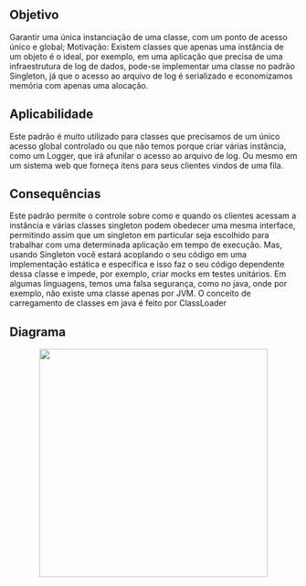 ## Objetivo
Garantir uma única instanciação de uma classe, com um ponto de acesso único e global;
Motivação: Existem classes que apenas uma instância de um objeto é o ideal, por exemplo, em uma aplicação que precisa de uma infraestrutura de log de dados, pode-se implementar uma classe no padrão Singleton, já que o acesso ao arquivo de log é serializado e economizamos memória com apenas uma alocação.
## Aplicabilidade
Este padrão é muito utilizado para classes que precisamos de um único acesso global controlado ou que não temos porque criar várias instância, como um Logger, que irá afunilar o acesso ao arquivo de log. Ou mesmo em um sistema web que forneça itens para seus clientes vindos de uma fila.
## Consequências
Este padrão permite o controle sobre como e quando os clientes acessam a instância e várias classes singleton podem obedecer uma mesma interface, permitindo assim que um singleton em particular seja escolhido para trabalhar com uma determinada aplicação em tempo de execução.
Mas, usando Singleton você estará acoplando o seu código em uma implementação estática e específica e isso faz o seu código dependente dessa classe e impede, por exemplo, criar mocks em testes unitários. Em algumas linguagens, temos uma falsa segurança, como no java, onde por exemplo, não existe uma classe apenas por JVM. O conceito de carregamento de classes em java é feito por ClassLoader
## Diagrama
<div align = 'center'>
<img src = "https://user-images.githubusercontent.com/53242511/204067741-a30292c4-76e2-4be3-bdca-7fea207c225d.png" width = '400px' />
</div>
